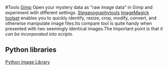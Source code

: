 #Tools
[Gimp](https://www.gimp.org/) Open your mystery data as "raw image data" in Gimp and experiment with different settings.
[Steganographytools](https://en.wikipedia.org/wiki/Steganography_tools#Tools_comparison)
[ImageMagick toolset](http://www.imagemagick.org/script/index.php) enables you to quickly identify, resize, crop, modify, convert, and otherwise manipulate image files.Its compare tool is quite handy when presented with two seemingly identical images.The Important point is that *it can be incorporated into scripts*.

## Python libraries
[Python Image Library](http://pythonware.com/products/pil/)
